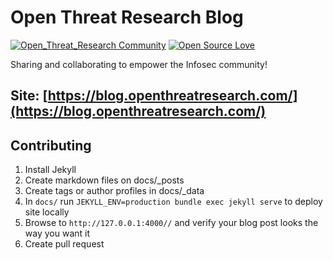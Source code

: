 # Open Threat Research Blog

[![Open_Threat_Research Community](https://img.shields.io/badge/Open_Threat_Research-Community-brightgreen.svg)](https://twitter.com/OTR_Community)
[![Open Source Love](https://badges.frapsoft.com/os/v3/open-source.svg?v=103)](https://github.com/ellerbrock/open-source-badges/)

 Sharing and collaborating to empower the Infosec community!

 ## Site: [https://blog.openthreatresearch.com/](https://blog.openthreatresearch.com/)

 ## Contributing

1. Install Jekyll
2. Create markdown files on docs/_posts
3. Create tags or author profiles in docs/_data
4. In `docs/` run `JEKYLL_ENV=production bundle exec jekyll serve` to deploy site locally
5. Browse to `http://127.0.0.1:4000//` and verify your blog post looks the way you want it
6. Create pull request